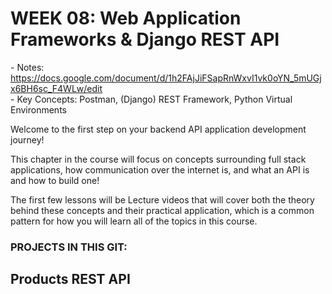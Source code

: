 # WEEK 08: Web Application Frameworks & Django REST API   

\- Notes: https://docs.google.com/document/d/1h2FAjJiFSapRnWxvI1vk0oYN_5mUGjx6BH6sc_F4WLw/edit  
\- Key Concepts: Postman, (Django) REST Framework, Python Virtual Environments  


Welcome to the first step on your backend API application development journey!  

This chapter in the course will focus on concepts surrounding full stack applications, how communication over the internet is, and what an API is and how to build one!  

The first few lessons will be Lecture videos that will cover both the theory behind these concepts and their practical application, which is a common pattern for how you will learn all of the topics in this course.  


### PROJECTS IN THIS GIT:  
## Products REST API


